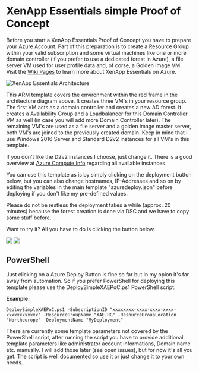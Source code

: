 # XenApp Essentials simple Proof of Concept
Before you start a XenApp Essentials Proof of Concept you have to prepare your Azure Account. Part of this preparation is to create a Resource Group within your valid subscription and some virtual machines like one or more domain controller (if you prefer to use a dedicated forest in Azure), a file server VM used for user profile data and, of corse, a Golden Image VM. Visit the [Wiki Pages](https://github.com/thomaskrampe/CitrixCloud/wiki) to learn more about XenApp Essentials on Azure.

![XenApp Essentials Architecture](http://thomas-krampe.com/wp-content/uploads/2017/10/2017-10-10_11-18-17.png)

This ARM template covers the environment within the red frame in the architecture diagram above. It creates three VM's in your resource group. The first VM acts as a domain controller and creates a new AD forest. It creates a Availability Group and a Loadbalancer for this Domain Controller VM as well (in case you will add more Domain Controller later).
The remaining VM's are used as a file server and a golden image master server, both VM's are joined to the previously created domain. Keep in mind that I use Windows 2016 Server and Standard D2v2 instances for all VM's in this template. 

If you don't like the D2v2 instances I choose, just change it. There is a good overview at [Azure Compute Info](http://computeinfo.azurewebsites.net) regarding all available instances.

You can use this template as is by simply clicking on the deployment button below, but you can also change hostnames, IP-Addresses and so on by editing the variables in the main template "azuredeploy.json" before deploying if you don't like my pre-defined values. 

Please do not be restless the deployment takes a while (approx. 20 minutes) because the forest creation is done via DSC and we have to copy some stuff before. 

Want to try it?
All you have to do is clicking the button below.

<a href="https://portal.azure.com/#create/Microsoft.Template/uri/https%3A%2F%2Fraw.githubusercontent.com%2Fthomaskrampe%2FCitrixCloud%2Fmaster%2FXenApp%20Essentials%2FARM-Templates%2FSimplePoC%2Fazuredeploy.json" target="_blank"><img src="http://azuredeploy.net/deploybutton.png"/></a>
<a href="http://armviz.io/#/?load=https%3A%2F%2Fraw.githubusercontent.com%2Fthomaskrampe%2FCitrixCloud%2Fmaster%2FXenApp%20Essentials%2FARM-Templates%2FSimplePoC%2Fazuredeploy.json" target="_blank"><img src="http://armviz.io/visualizebutton.png"/></a>

## PowerShell
Just clicking on a Azure Deploy Button is fine so far but in my opion it's far away from automation. So if you prefer PowerShell for deploying this template please use the DeploySimpleXAEPoC.ps1 PowerShell script.

**Example:**

```
DeploySimpleXAEPoC.ps1 -SubscriptionID "xxxxxxxx-xxxx-xxxx-xxxx-xxxxxxxxxxxx" -ResourceGroupName "XAE-RG" -ResourceGroupLocation "Northeurope" -DeploymentName "MyDeployment"
```

There are currently some template parameters not covered by the PowerShell script, after running the script you have to provide additional template parameters like administrator account informations, Domain name etc. manually. I will add those later (see open issues), but for now it's all you get. The script is well documented so use it or just change it to your own needs.
